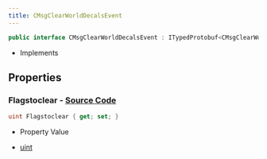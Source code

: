 ```yaml
---
title: CMsgClearWorldDecalsEvent
---
```


```csharp
public interface CMsgClearWorldDecalsEvent : ITypedProtobuf<CMsgClearWorldDecalsEvent>, INativeHandle, INetMessage<CMsgClearWorldDecalsEvent>, IDisposable
```

- Implements

## Properties

### **Flagstoclear** - [Source Code](https://github.com/swiftly-solution/swiftlys2/blob/main/managed/src/SwiftlyS2.Generated/Protobufs/Interfaces/CMsgClearWorldDecalsEvent.cs#L18)

```csharp
uint Flagstoclear { get; set; }
```

- Property Value

- [uint](https://learn.microsoft.com/dotnet/api/system.uint32)

